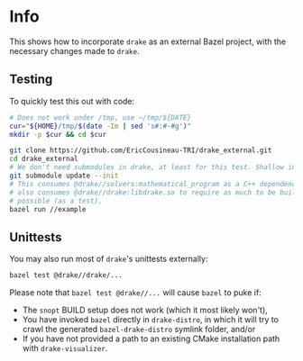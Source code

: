 # Info

This shows how to incorporate `drake` as an external Bazel project, with the necessary changes made to `drake`.

## Testing

To quickly test this out with code:

```bash
# Does not work under /tmp, use ~/tmp/${DATE}
cur="${HOME}/tmp/$(date -Im | sed 's#:#-#g')"
mkdir -p $cur && cd $cur

git clone https://github.com/EricCousineau-TRI/drake_external.git
cd drake_external
# We don't need submodules in drake, at least for this test. Shallow init.
git submodule update --init
# This consumes @drake//solvers:mathematical_program as a C++ dependency, but
# also consumes @drake//drake:libdrake.so to require as much to be built as
# possible (as a test).
bazel run //example
```

## Unittests
You may also run most of `drake`'s unittests externally:

```bash
bazel test @drake//drake/...
```

Please note that `bazel test @drake//...` will cause `bazel` to puke if:

* The `snopt` BUILD setup does not work (which it most likely won't),
* You have invoked `bazel` directly in `drake-distro`, in which it will try to
crawl the generated `bazel-drake-distro` symlink folder, and/or
* If you have not provided a path to an existing CMake installation path with
`drake-visualizer`.
